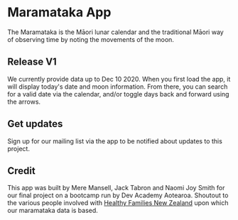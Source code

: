 # Maramataka App
The Maramataka is the Māori lunar calendar and the traditional Māori way of observing time by noting the movements of the moon.

## Release V1             
We currently provide data up to Dec 10 2020. When you first load the app, it will display today's date and moon information. From there, you can search for a valid date via the calendar, and/or toggle days back and forward using the arrows.

## Get updates
Sign up for our mailing list via the app to be notified about updates to this project.

## Credit
This app was built by Mere Mansell, Jack Tabron and Naomi Joy Smith for our final project on a bootcamp run by Dev Academy Aotearoa. Shoutout to the various people involved with [Healthy Families New Zealand](https://www.health.govt.nz/our-work/preventative-health-wellness/healthy-families-nz) upon which our maramataka data is based.
